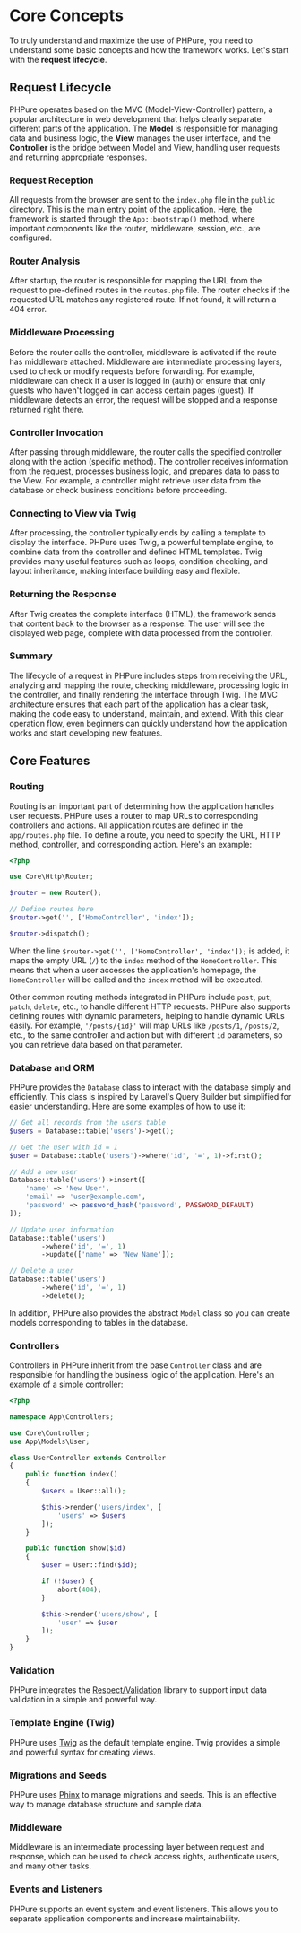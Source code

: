 # Core Concepts

To truly understand and maximize the use of PHPure, you need to understand some basic concepts and how the framework works. Let's start with the **request lifecycle**.

## Request Lifecycle

PHPure operates based on the MVC (Model-View-Controller) pattern, a popular architecture in web development that helps clearly separate different parts of the application. The **Model** is responsible for managing data and business logic, the **View** manages the user interface, and the **Controller** is the bridge between Model and View, handling user requests and returning appropriate responses.

### Request Reception

All requests from the browser are sent to the `index.php` file in the `public` directory. This is the main entry point of the application. Here, the framework is started through the `App::bootstrap()` method, where important components like the router, middleware, session, etc., are configured.

### Router Analysis

After startup, the router is responsible for mapping the URL from the request to pre-defined routes in the `routes.php` file. The router checks if the requested URL matches any registered route. If not found, it will return a 404 error.

### Middleware Processing

Before the router calls the controller, middleware is activated if the route has middleware attached. Middleware are intermediate processing layers, used to check or modify requests before forwarding. For example, middleware can check if a user is logged in (auth) or ensure that only guests who haven't logged in can access certain pages (guest). If middleware detects an error, the request will be stopped and a response returned right there.

### Controller Invocation

After passing through middleware, the router calls the specified controller along with the action (specific method). The controller receives information from the request, processes business logic, and prepares data to pass to the View. For example, a controller might retrieve user data from the database or check business conditions before proceeding.

### Connecting to View via Twig

After processing, the controller typically ends by calling a template to display the interface. PHPure uses Twig, a powerful template engine, to combine data from the controller and defined HTML templates. Twig provides many useful features such as loops, condition checking, and layout inheritance, making interface building easy and flexible.

### Returning the Response

After Twig creates the complete interface (HTML), the framework sends that content back to the browser as a response. The user will see the displayed web page, complete with data processed from the controller.

### Summary

The lifecycle of a request in PHPure includes steps from receiving the URL, analyzing and mapping the route, checking middleware, processing logic in the controller, and finally rendering the interface through Twig. The MVC architecture ensures that each part of the application has a clear task, making the code easy to understand, maintain, and extend. With this clear operation flow, even beginners can quickly understand how the application works and start developing new features.

## Core Features

### Routing

Routing is an important part of determining how the application handles user requests. PHPure uses a router to map URLs to corresponding controllers and actions. All application routes are defined in the `app/routes.php` file. To define a route, you need to specify the URL, HTTP method, controller, and corresponding action. Here's an example:

```php
<?php

use Core\Http\Router;

$router = new Router();

// Define routes here
$router->get('', ['HomeController', 'index']);

$router->dispatch();
```

When the line `$router->get('', ['HomeController', 'index']);` is added, it maps the empty URL (`/`) to the `index` method of the `HomeController`. This means that when a user accesses the application's homepage, the `HomeController` will be called and the `index` method will be executed.

Other common routing methods integrated in PHPure include `post`, `put`, `patch`, `delete`, etc., to handle different HTTP requests. PHPure also supports defining routes with dynamic parameters, helping to handle dynamic URLs easily. For example, `'/posts/{id}'` will map URLs like `/posts/1`, `/posts/2`, etc., to the same controller and action but with different `id` parameters, so you can retrieve data based on that parameter.

### Database and ORM

PHPure provides the `Database` class to interact with the database simply and efficiently. This class is inspired by Laravel's Query Builder but simplified for easier understanding. Here are some examples of how to use it:

```php
// Get all records from the users table
$users = Database::table('users')->get();

// Get the user with id = 1
$user = Database::table('users')->where('id', '=', 1)->first();

// Add a new user
Database::table('users')->insert([
    'name' => 'New User',
    'email' => 'user@example.com',
    'password' => password_hash('password', PASSWORD_DEFAULT)
]);

// Update user information
Database::table('users')
        ->where('id', '=', 1)
        ->update(['name' => 'New Name']);

// Delete a user
Database::table('users')
        ->where('id', '=', 1)
        ->delete();
```

In addition, PHPure also provides the abstract `Model` class so you can create models corresponding to tables in the database.

### Controllers

Controllers in PHPure inherit from the base `Controller` class and are responsible for handling the business logic of the application. Here's an example of a simple controller:

```php
<?php

namespace App\Controllers;

use Core\Controller;
use App\Models\User;

class UserController extends Controller
{
    public function index()
    {
        $users = User::all();

        $this->render('users/index', [
            'users' => $users
        ]);
    }

    public function show($id)
    {
        $user = User::find($id);

        if (!$user) {
            abort(404);
        }

        $this->render('users/show', [
            'user' => $user
        ]);
    }
}
```

### Validation

PHPure integrates the [Respect/Validation](https://respect-validation.readthedocs.io/) library to support input data validation in a simple and powerful way.

### Template Engine (Twig)

PHPure uses [Twig](https://twig.symfony.com/) as the default template engine. Twig provides a simple and powerful syntax for creating views.

### Migrations and Seeds

PHPure uses [Phinx](https://phinx.org/) to manage migrations and seeds. This is an effective way to manage database structure and sample data.

### Middleware

Middleware is an intermediate processing layer between request and response, which can be used to check access rights, authenticate users, and many other tasks.

### Events and Listeners

PHPure supports an event system and event listeners. This allows you to separate application components and increase maintainability.
